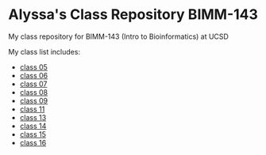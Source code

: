 # Alyssa's Class Repository BIMM-143
My class repository for BIMM-143 (Intro to Bioinformatics) at UCSD

My class list includes:
- [class 05](https://github.com/a1shan/bimm143/blob/master/class05/class05.md)
- [class 06](https://github.com/a1shan/bimm143/blob/master/class06/class06/class06.md)
- [class 07](https://github.com/a1shan/bimm143/blob/master/class07/class07/class07.md)
- [class 08](https://github.com/a1shan/bimm143/blob/master/class08/class08.md)
- [class 09](https://github.com/a1shan/bimm143/blob/master/class09/class09.md)
- [class 11](https://github.com/a1shan/bimm143/blob/master/class09/class11.md)
- [class 13](https://github.com/a1shan/bimm143/blob/master/class09/class13.md)
- [class 14](https://github.com/a1shan/bimm143/blob/master/class09/class14.md)
- [class 15](https://github.com/a1shan/bimm143/blob/master/class09/class15.md)
- [class 16](https://github.com/a1shan/bimm143/blob/master/class09/class16.md)
